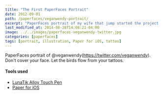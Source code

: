 ```yaml
---
title: "The First PaperFaces Portrait"
date: 2012-09-01
path: /paperfaces/veganwendy-portrait/
excerpt: "PaperFaces portrait of my wife that jump started the project. Drawn with Paper for iOS on an iPad."
last_modified_at: 2014-08-28T14:08:21-04:00
image: ../../images/paperfaces-veganwendy-twitter.jpg
categories: [paperfaces]
tags: [portrait, illustration, Paper for iOS, tattoo]
---
```


PaperFaces portrait of @veganwendy(https://twitter.com/veganwendy). Don't cover your face. Let the birds flow from your tattoos.

#### Tools used

- [LunaTik Alloy Touch Pen](https://www.amazon.com/gp/product/B00821TR7G/ref=as_li_ss_tl?ie=UTF8&tag=mademist-20&linkCode=as2&camp=1789&creative=390957&creativeASIN=B00821TR7G)
- [Paper for iOS](https://paper.bywetransfer.com/)
